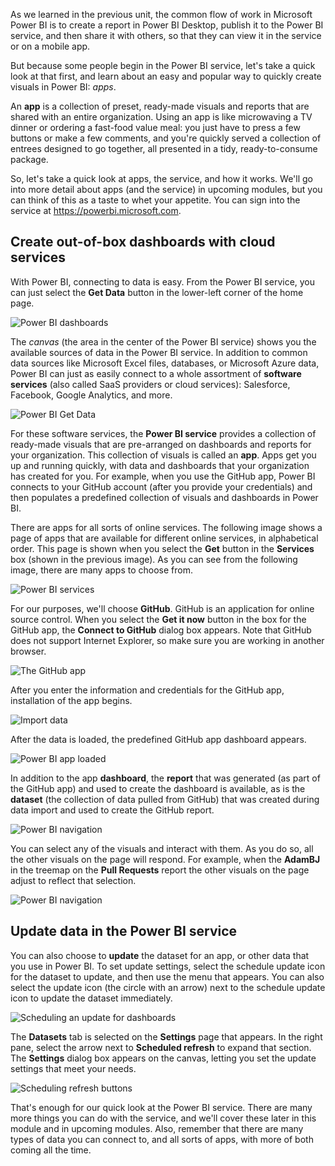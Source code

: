 As we learned in the previous unit, the common flow of work in Microsoft Power BI is to create a report in Power BI Desktop, publish it to the Power BI service, and then share it with others, so that they can view it in the service or on a mobile app.

But because some people begin in the Power BI service, let's take a quick look at that first, and learn about an easy and popular way to quickly create visuals in Power BI: *apps*.

An **app** is a collection of preset, ready-made visuals and reports that are shared with an entire organization. Using an app is like microwaving a TV dinner or ordering a fast-food value meal: you just have to press a few buttons or make a few comments, and you're quickly served a collection of entrees designed to go together, all presented in a tidy, ready-to-consume package.

So, let's take a quick look at apps, the service, and how it works. We'll go into more detail about apps (and the service) in upcoming modules, but you can think of this as a taste to whet your appetite. You can sign into the service at <a href="https://powerbi.microsoft.com" target="_blank">https://powerbi.microsoft.com</a>. 

## Create out-of-box dashboards with cloud services
With Power BI, connecting to data is easy. From the Power BI service, you can just select the **Get Data** button in the lower-left corner of the home page.

![Power BI dashboards](../media/pbi-touring_01.png)

The *canvas* (the area in the center of the Power BI service) shows you the available sources of data in the Power BI service. In addition to common data sources like Microsoft Excel files, databases, or Microsoft Azure data, Power BI can just as easily connect to a whole assortment of **software services** (also called SaaS providers or cloud services): Salesforce, Facebook, Google Analytics, and more.

![Power BI Get Data](../media/pbi-touring_02.png)

For these software services, the **Power BI service** provides a collection of ready-made visuals that are pre-arranged on dashboards and reports for your organization. This collection of visuals is called an **app**. Apps get you up and running quickly, with data and dashboards that your organization has created for you. For example, when you use the GitHub app, Power BI connects to your GitHub account (after you provide your credentials) and then populates a predefined collection of visuals and dashboards in Power BI.

There are apps for all sorts of online services. The following image shows a page of apps that are available for different online services, in alphabetical order. This page is shown when you select the **Get** button in the **Services** box (shown in the previous image). As you can see from the following image, there are many apps to choose from.

![Power BI services](../media/pbi-touring_03.png)

For our purposes, we'll choose **GitHub**. GitHub is an application for online source control. When you select the **Get it now** button in the box for the GitHub app, the **Connect to GitHub** dialog box appears. Note that GitHub does not support Internet Explorer, so make sure you are working in another browser.

![The GitHub app](../media/pbi-touring_03b.png)

After you enter the information and credentials for the GitHub app, installation of the app begins.

![Import data](../media/pbi-touring_04.png)

After the data is loaded, the predefined GitHub app dashboard appears.

![Power BI app loaded](../media/pbi-touring_05.png)

In addition to the app **dashboard**, the **report** that was generated (as part of the GitHub app) and used to create the dashboard is available, as is the **dataset** (the collection of data pulled from GitHub) that was created during data import and used to create the GitHub report.

![Power BI navigation](../media/pbi-touring_06.png)

You can select any of the visuals and interact with them. As you do so, all the other visuals on the page will respond. For example, when the **AdamBJ** in the treemap on the **Pull Requests** report the other visuals on the page adjust to reflect that selection.

![Power BI navigation](../media/pbi-touring_06b.png)

## Update data in the Power BI service
You can also choose to **update** the dataset for an app, or other data that you use in Power BI. To set update settings, select the schedule update icon for the dataset to update, and then use the menu that appears. You can also select the update icon (the circle with an arrow) next to the schedule update icon to update the dataset immediately.

![Scheduling an update for dashboards](../media/pbi-touring_09.png)

The **Datasets** tab is selected on the **Settings** page that appears. In the right pane, select the arrow next to **Scheduled refresh** to expand that section. The **Settings** dialog box appears on the canvas, letting you set the update settings that meet your needs.

![Scheduling refresh buttons](../media/pbi-touring_10.png)

That's enough for our quick look at the Power BI service. There are many more things you can do with the service, and we'll cover these later in this module and in upcoming modules. Also, remember that there are many types of data you can connect to, and all sorts of apps, with more of both coming all the time.

